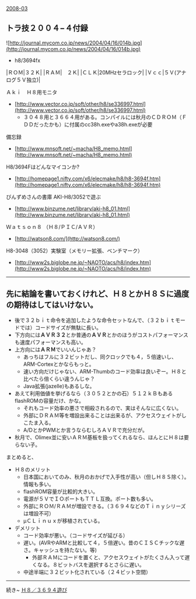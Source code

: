 ﻿[2008-03](2008-03.md) 

## トラ技２００４−４付録

![http://journal.mycom.co.jp/news/2004/04/16/014b.jpg](http://journal.mycom.co.jp/news/2004/04/16/014b.jpg) 

- h8/3694fx

<!-- dummy comment line for breaking list -->
|ＲＯＭ|３２Ｋ|
|ＲＡＭ|　２Ｋ|
|ＣＬＫ|20MHzセラロック|
|Ｖｃｃ|５Ｖ(アナログ５Ｖ独立)|

Ａｋｉ　Ｈ８用モニタ
- [http://www.vector.co.jp/soft/other/h8/se336997.html](http://www.vector.co.jp/soft/other/h8/se336997.html) 
    - ３０４８用と３６６４用がある。コンパイルには秋月のＣＤＲＯＭ（ＦＤＤだったかも）に付属のcc38h.exeやa38h.exeが必要

<!-- dummy comment line for breaking list -->

備忘録
- [http://www.mnsoft.net/~macha/H8_memo.html](http://www.mnsoft.net/~macha/H8_memo.html) 

<!-- dummy comment line for breaking list -->

H8/3694Fはどんなマイコンか?
- [http://homepage1.nifty.com/x6/elecmake/h8/h8-3694f.htm](http://homepage1.nifty.com/x6/elecmake/h8/h8-3694f.htm) 

<!-- dummy comment line for breaking list -->

びんずめさんの書庫 AKI-H8/3052で遊ぶ
- [http://www.binzume.net/library/aki-h8_01.html](http://www.binzume.net/library/aki-h8_01.html) 

<!-- dummy comment line for breaking list -->

Ｗａｔｓｏｎ８ （Ｈ８/ＰＩＣ/ＡＶＲ）
- [http://watson8.com/](http://watson8.com/) 

<!-- dummy comment line for breaking list -->

H8-3048（3052）実験室（メモリー拡張、ベンチマーク）
- [http://www2s.biglobe.ne.jp/~NAOTO/acs/h8/index.htm](http://www2s.biglobe.ne.jp/~NAOTO/acs/h8/index.htm) 

<!-- dummy comment line for breaking list -->

- - - -
## 先に結論を書いておくけれど、Ｈ８とかＨ８Ｓに過度の期待はしてはいけない。
- 後で３２ｂｉｔ命令を追加したような命令セットなんで、（３２ｂｉｔモードでは）コードサイズが無駄に長い。
- 下方向には**ＡＶＲ３２**とか普通の**ＡＶＲ**とかのほうがコストパフォーマンスも速度パフォーマンスも高い。
- 上方向には**ＡＲＭ**でいいんじゃあ？
    - あっちはフルに３２ビットだし、同クロックでも４，５倍速いし、ARM-Cortexとかならもっと。
    - 速い方向だけじゃない、ARM-Thumbのコード効率は良いぞー。Ｈ８と比べたら倍くらい違うんじゃ？
    - Java拡張(jazelle)もあるしな。
- あえて利用価値を挙げるなら（３０５２とかの石）５１２ｋＢもあるflashROMの容量だけ、かな。
    - それもコード効率の悪さで相殺されるので、実はそんなに広くない。
    - 外部にＤＲＡＭ等を増設出来ることは出来るが、アクセスウェイトがしこたま入る。
    - A/DとかPWMとか言うならむしろＡＶＲで充分だが。
- 秋月で、Olimex並に安いＡＲＭ基板を扱ってくれるなら、ほんとにＨ８は要らない子。

<!-- dummy comment line for breaking list -->

まとめると、
- Ｈ８のメリット
    - 日本国においてのみ、秋月のおかげで入手性が高い（但しＨ８Ｓ除く）。情報も多い。
    - flashROM容量が比較的大きい。
    - 電源が５ＶでＩＯポートもＴＴＬ互換。ポート数も多い。
    - 外部にＲＯＭ/ＲＡＭが増設できる。（３６９４などのＴｉｎｙシリーズは増設不可）
    - μＣＬｉｎｕｘが移植されている。
- デメリット
    - コード効率が悪い。（コードサイズが延びる）
    - 遅い。(AVRやARMと比較して４，５倍遅い。昔のＣＩＳＣチックな遅さ。キャッシュを持たない。等)
        - 外部ＲＡＭにコードを置くと、アクセスウェイトがたくさん入って遅くなる。８ビットバスを選択するとさらに遅い。
    - 中途半端に３２ビット化されている（２４ビット空間）

<!-- dummy comment line for breaking list -->

- - - -
続き~
[Ｈ８／３６９４遊び](Ｈ８／３６９４遊び.md) 

